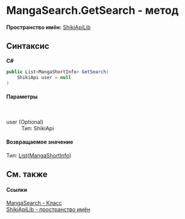 # MangaSearch.GetSearch - метод
 

**Пространство имён:**&nbsp;<a href="N_ShikiApiLib.md">ShikiApiLib</a><br />

## Синтаксис

**C#**<br />
``` C#
public List<MangaShortInfo> GetSearch(
	ShikiApi user = null
)
```


#### Параметры
&nbsp;<dl><dt>user (Optional)</dt><dd>Тип:&nbsp;ShikiApi<br /></dd></dl>

#### Возвращаемое значение
Тип:&nbsp;<a href="http://msdn2.microsoft.com/ru-ru/library/6sh2ey19" target="_blank">List</a>(<a href="T_ShikiApiLib_MangaShortInfo.md">MangaShortInfo</a>)

## См. также


#### Ссылки
<a href="T_ShikiApiLib_MangaSearch.md">MangaSearch - Класс</a><br /><a href="N_ShikiApiLib.md">ShikiApiLib - пространство имён</a><br />